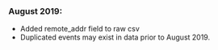 ### August 2019:
- Added remote_addr field to raw csv
- Duplicated events may exist in data prior to August 2019.